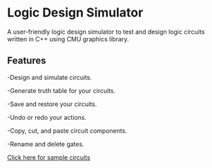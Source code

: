 # Logic Design Simulator

A user-friendly logic design simulator to test and design logic circuits written in C++ using CMU graphics library.

## Features
  -Design and simulate circuits.
  
  -Generate truth table for your circuits.
  
  -Save and restore your circuits.
  
  -Undo or redo your actions.
  
  -Copy, cut, and paste circuit components.
  
  -Rename and delete gates.

[Click here for sample circuits](https://drive.google.com/file/d/1rIz9RrLjnFvwlLlPGFN6Luak9XtNN1Wh/view)
  
  
